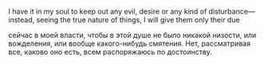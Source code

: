 I have it in my soul to keep out any evil, desire or any kind of disturbance—instead, seeing the true nature of things, I will give them only their due

сейчас в моей власти, чтобы в этой душе не было никакой низости, или вожделения, или вообще какого-нибудь смятения. Нет, рассматривая все, каково оно есть, всем распоряжаюсь по достоинству.